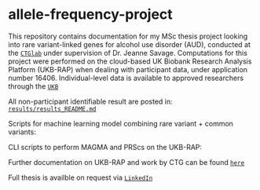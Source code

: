 # allele-frequency-project
This repository contains documentation for my MSc thesis project looking into rare variant-linked genes for alcohol use disorder (AUD), conducted at the [`CTGlab`](https://cncr.nl/ctg/) under supervision of Dr. Jeanne Savage. Computations for this project were performed on the cloud-based UK Biobank Research Analysis Platform (UKB-RAP) when dealing with participant data, under application number 16406. Individual-level data is available to approved researchers through the [`UKB`](https://www.ukbiobank.ac.uk/) 

All non-participant identifiable result are posted in: [`results/results_README.md`](results/results_README.md)

Scripts for machine learning model combining rare variant + common variants: 

CLI scripts to perform MAGMA and PRScs on the UKB-RAP: 

Further documentation on UKB-RAP and work by CTG can be found [`here`](https://github.com/vu-ctg/ukb_rap_workflows/tree/master)

Full thesis is availble on request via [`LinkedIn`](https://nl.linkedin.com/in/robin-pocornie)
